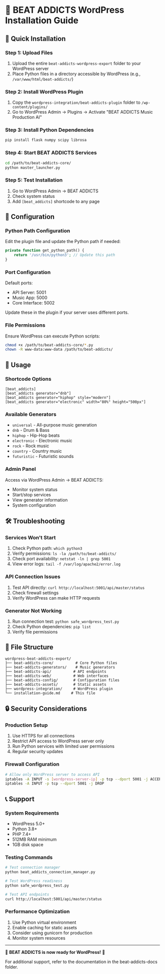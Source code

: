 # 🎵 BEAT ADDICTS WordPress Installation Guide

## 🚀 Quick Installation

### Step 1: Upload Files
1. Upload the entire `beat-addicts-wordpress-export` folder to your WordPress server
2. Place Python files in a directory accessible by WordPress (e.g., `/var/www/html/beat-addicts/`)

### Step 2: Install WordPress Plugin
1. Copy the `wordpress-integration/beat-addicts-plugin` folder to `/wp-content/plugins/`
2. Go to WordPress Admin → Plugins → Activate "BEAT ADDICTS Music Production AI"

### Step 3: Install Python Dependencies
```bash
pip install flask numpy scipy librosa
```

### Step 4: Start BEAT ADDICTS Services
```bash
cd /path/to/beat-addicts-core/
python master_launcher.py
```

### Step 5: Test Installation
1. Go to WordPress Admin → BEAT ADDICTS
2. Check system status
3. Add `[beat_addicts]` shortcode to any page

## 🔧 Configuration

### Python Path Configuration
Edit the plugin file and update the Python path if needed:
```php
private function get_python_path() {
    return '/usr/bin/python3'; // Update this path
}
```

### Port Configuration
Default ports:
- API Server: 5001
- Music App: 5000
- Core Interface: 5002

Update these in the plugin if your server uses different ports.

### File Permissions
Ensure WordPress can execute Python scripts:
```bash
chmod +x /path/to/beat-addicts-core/*.py
chown -R www-data:www-data /path/to/beat-addicts/
```

## 🎵 Usage

### Shortcode Options
```
[beat_addicts]
[beat_addicts generator="dnb"]
[beat_addicts generator="hiphop" style="modern"]
[beat_addicts generator="electronic" width="80%" height="500px"]
```

### Available Generators
- `universal` - All-purpose music generation
- `dnb` - Drum & Bass
- `hiphop` - Hip-Hop beats
- `electronic` - Electronic music
- `rock` - Rock music
- `country` - Country music
- `futuristic` - Futuristic sounds

### Admin Panel
Access via WordPress Admin → BEAT ADDICTS:
- Monitor system status
- Start/stop services
- View generator information
- System configuration

## 🛠️ Troubleshooting

### Services Won't Start
1. Check Python path: `which python3`
2. Verify permissions: `ls -la /path/to/beat-addicts/`
3. Check port availability: `netstat -ln | grep 5001`
4. View error logs: `tail -f /var/log/apache2/error.log`

### API Connection Issues
1. Test API directly: `curl http://localhost:5001/api/master/status`
2. Check firewall settings
3. Verify WordPress can make HTTP requests

### Generator Not Working
1. Run connection test: `python safe_wordpress_test.py`
2. Check Python dependencies: `pip list`
3. Verify file permissions

## 📁 File Structure
```
wordpress-beat-addicts-export/
├── beat-addicts-core/          # Core Python files
├── beat-addicts-generators/    # Music generators
├── beat-addicts-api/          # API endpoints
├── beat-addicts-web/          # Web interfaces
├── beat-addicts-config/       # Configuration files
├── beat-addicts-assets/       # Static assets
├── wordpress-integration/     # WordPress plugin
└── installation-guide.md     # This file
```

## 🔒 Security Considerations

### Production Setup
1. Use HTTPS for all connections
2. Restrict API access to WordPress server only
3. Run Python services with limited user permissions
4. Regular security updates

### Firewall Configuration
```bash
# Allow only WordPress server to access API
iptables -A INPUT -s [wordpress-server-ip] -p tcp --dport 5001 -j ACCEPT
iptables -A INPUT -p tcp --dport 5001 -j DROP
```

## 📞 Support

### System Requirements
- WordPress 5.0+
- Python 3.8+
- PHP 7.4+
- 512MB RAM minimum
- 1GB disk space

### Testing Commands
```bash
# Test connection manager
python beat_addicts_connection_manager.py

# Test WordPress readiness
python safe_wordpress_test.py

# Test API endpoints
curl http://localhost:5001/api/master/status
```

### Performance Optimization
1. Use Python virtual environment
2. Enable caching for static assets
3. Consider using gunicorn for production
4. Monitor system resources

---

🎵 **BEAT ADDICTS is now ready for WordPress!** 🎵

For additional support, refer to the documentation in the beat-addicts-docs folder.
